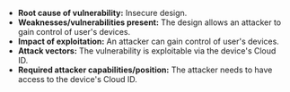 - **Root cause of vulnerability:** Insecure design.
- **Weaknesses/vulnerabilities present:** The design allows an attacker to gain control of user's devices.
- **Impact of exploitation:** An attacker can gain control of user's devices.
- **Attack vectors:** The vulnerability is exploitable via the device's Cloud ID.
- **Required attacker capabilities/position:** The attacker needs to have access to the device's Cloud ID.